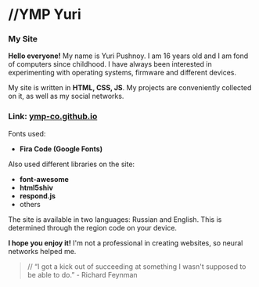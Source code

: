 # //YMP Yuri 
### My Site

**Hello everyone!** My name is Yuri Pushnoy. I am 16 years old and I am fond of computers since childhood. I have always been interested in experimenting with operating systems, firmware and different devices. 

My site is written in **HTML, CSS, JS**. My projects are conveniently collected on it, as well as my social networks. 

### Link: [ymp-co.github.io](https://ymp-co.github.io)

Fonts used: 
- **Fira Code (Google Fonts)**

Also used different libraries on the site: 
- **font-awesome**
- **html5shiv**
- **respond.js**
- others

The site is available in two languages: Russian and English. This is determined through the region code on your device.

**I hope you enjoy it!** I'm not a professional in creating websites, so neural networks helped me.



> // “I got a kick out of succeeding at something I wasn't supposed to
> be able to do.” - Richard Feynman
